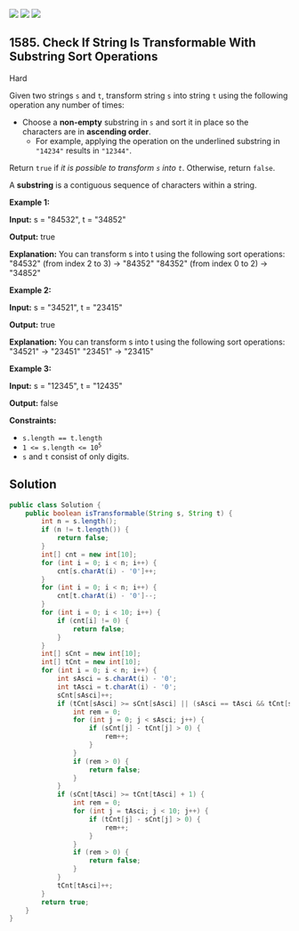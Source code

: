 [![](https://img.shields.io/github/stars/javadev/LeetCode-in-Java?label=Stars&style=flat-square)](https://github.com/javadev/LeetCode-in-Java)
[![](https://img.shields.io/github/forks/javadev/LeetCode-in-Java?label=Fork%20me%20on%20GitHub%20&style=flat-square)](https://github.com/javadev/LeetCode-in-Java/fork)
[![](https://img.shields.io/badge/-LeetCode%20in%20Kotlin-blue?style=flat-square)](https://github.com/javadev/LeetCode-in-Kotlin)

## 1585\. Check If String Is Transformable With Substring Sort Operations

Hard

Given two strings `s` and `t`, transform string `s` into string `t` using the following operation any number of times:

*   Choose a **non-empty** substring in `s` and sort it in place so the characters are in **ascending order**.
    *   For example, applying the operation on the underlined substring in `"14234"` results in `"12344"`.

Return `true` if _it is possible to transform `s` into `t`_. Otherwise, return `false`.

A **substring** is a contiguous sequence of characters within a string.

**Example 1:**

**Input:** s = "84532", t = "34852"

**Output:** true

**Explanation:** You can transform s into t using the following sort operations: "84532" (from index 2 to 3) -> "84352" "84352" (from index 0 to 2) -> "34852"

**Example 2:**

**Input:** s = "34521", t = "23415"

**Output:** true

**Explanation:** You can transform s into t using the following sort operations: "34521" -> "23451" "23451" -> "23415"

**Example 3:**

**Input:** s = "12345", t = "12435"

**Output:** false

**Constraints:**

*   `s.length == t.length`
*   <code>1 <= s.length <= 10<sup>5</sup></code>
*   `s` and `t` consist of only digits.

## Solution

```java
public class Solution {
    public boolean isTransformable(String s, String t) {
        int n = s.length();
        if (n != t.length()) {
            return false;
        }
        int[] cnt = new int[10];
        for (int i = 0; i < n; i++) {
            cnt[s.charAt(i) - '0']++;
        }
        for (int i = 0; i < n; i++) {
            cnt[t.charAt(i) - '0']--;
        }
        for (int i = 0; i < 10; i++) {
            if (cnt[i] != 0) {
                return false;
            }
        }
        int[] sCnt = new int[10];
        int[] tCnt = new int[10];
        for (int i = 0; i < n; i++) {
            int sAsci = s.charAt(i) - '0';
            int tAsci = t.charAt(i) - '0';
            sCnt[sAsci]++;
            if (tCnt[sAsci] >= sCnt[sAsci] || (sAsci == tAsci && tCnt[sAsci] + 1 >= sCnt[sAsci])) {
                int rem = 0;
                for (int j = 0; j < sAsci; j++) {
                    if (sCnt[j] - tCnt[j] > 0) {
                        rem++;
                    }
                }
                if (rem > 0) {
                    return false;
                }
            }
            if (sCnt[tAsci] >= tCnt[tAsci] + 1) {
                int rem = 0;
                for (int j = tAsci; j < 10; j++) {
                    if (tCnt[j] - sCnt[j] > 0) {
                        rem++;
                    }
                }
                if (rem > 0) {
                    return false;
                }
            }
            tCnt[tAsci]++;
        }
        return true;
    }
}
```